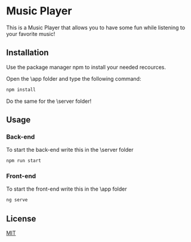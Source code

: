 # Music Player
This is a Music Player that allows you to have some fun while listening to your favorite music!
## Installation
Use the package manager npm to install your needed recources.

Open the \app folder and type the following command:
```bash
npm install
```
Do the same for the \server folder!
## Usage
### Back-end
To start the back-end write this in the \server folder
```bash
npm run start
```
### Front-end
To start the front-end write this in the \app folder
```bash
ng serve
```

## License
[MIT](https://choosealicense.com/licenses/mit/)
